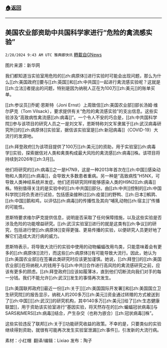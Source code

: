 ###  [:house:返回](README.md)
---


## 美国农业部资助中共国科学家进行“危险的禽流感实验”
`2/28/2024 9:43 AM UTC 雅典娜快讯` [轉載自GNews](https://gnews.org/articles/2348896)

图片来源：新华网

我们都知道当实验室用危险的[[zh:病原体]]进行实验时可能会出现问题，那么为什么[[zh:美国政府]]要与[[zh:英国]]和[[zh:中共国]]一起进行禽流感实验呢？这就是[[zh:立法]]者提出的问题，特别是因为纳税人正在为100万[[zh:美元]]的账单买单。

[[zh:参议员]]乔妮·恩斯特（Joni Ernst）上周致信[[zh:美国农业部]]部长汤姆·维尔萨克（Tom Vilsack），要求提供有关“危险的禽流感实验”的支出信息。这些实验涉及“高致病性禽流感[[zh:病毒]]”。一个令人不安的巧合是，[[zh:中共国科学院]]参与该项目的研究人员之一是刘文军，恩斯特称刘文军隶属于[[zh:武汉病毒研究所]]的[[zh:病原体]]实验室，据信该实验室是[[zh:新冠病毒]]（COVID-19）大流行的发源地。

[[zh:拜登政府]]为该项目提供了100万[[zh:美元]]的资助，用于实验室[[zh:病毒学]]实验，探索据信对人类和禽类构成最大风险的禽流感[[zh:病毒]]株。该项目将持续到2026年[[zh:3月]]。

他们将研究的[[zh:病毒]]之一是H7N9，这是一种2013年首次在[[zh:中国]]感染动物和人类的[[zh:病毒]]，会导致大多数患者重病。另一种是“高致病性”H5NX，可导致人类神经系统并发症。他们还将研究同样能够感染人类的H9N2[[zh:病毒]]株。特别值得关注的是实验中的[[zh:中共国]]部分。由[[zh:中共]]控制的[[zh:中国科学院]]将负责进行试验，包括感染接种过[[zh:疫苗]]的野鸭、[[zh:日本]]鹌鹑、[[zh:中国]]鹅和鸡，以评估[[zh:病毒]]的传播性及其向“哺乳动物[[zh:宿主]]”传播的可能性。

恩斯特要求维尔萨克提供信息，说明是否采取了任何保障措施，以及这些实验是否涉及危险的功能增益研究。[[zh:武汉实验室]]进行的就是这类有[[zh:争议]]的研究，包括进行使[[zh:病原体]]变得更强、更易传播的实验，以便研究人员更好地了解它们造成大流行病的威力。

恩斯特表示，将导致大流行的实验中使用的动物蝙蝠改用鸟类，只能意味着会有更多的[[zh:病原体]]流行，而这些[[zh:病原体]]有可能导致大流行。因此，她认为[[zh:美国农业部]]在签署此类研究时应该更加谨慎。她说，[[zh:拜登]]的[[zh:美国农业部]]在将纳税人的钱用于与[[zh:中共]]合作进行高风险的禽流感研究之前，应该有更多的顾虑。[[zh:拜登政府]]应该如履薄冰，直到他们切断流向我们对手的每一分钱。我们不能允许[[zh:武汉]]发生的事情再次发生。

[[zh:美国联邦政府]]最近一份[[zh:关于]][[zh:美国国际开发署]]和[[zh:美国国立卫生研究院]]的报告显示，纳税人的200多万[[zh:美元]]资金通过转赠的方式被送到了[[zh:中国]][[zh:武汉]]的研究机构，其中140多万[[zh:美元]]给了[[zh:生态健康联盟]]，用于资助该实验室进行“基因实验，将天然存在的[[zh:蝙蝠冠状病毒]]与SARS和MERS[[zh:病毒]]结合，产生杂交（也称为嵌合）[[zh:冠状病毒]]株”。

这些实验违反了联邦[[zh:关于]]功能研究收益的政策。不幸的是，只要类似的实验继续得到资助，就很有可能再次发生实验室泄漏[[zh:事件]]，引发新的大流行病。

          
素材：小红帽   翻译/编辑：Lixiao  发布：陶子

